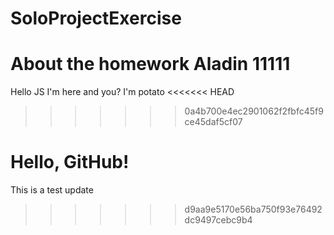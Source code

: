 # SoloProjectExercise
About the homework
Aladin
11111
=======
Hello JS
I'm here and you?
I'm potato
<<<<<<< HEAD
>>>>>>> 0a4b700e4ec2901062f2fbfc45f9ce45daf5cf07


Hello, GitHub!
=======
This is a test update
>>>>>>> d9aa9e5170e56ba750f93e76492dc9497cebc9b4
